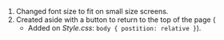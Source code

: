 1. Changed font size to fit on small size screens.
2. Created aside with a button to return to the top of the page (
    - Added on *Style.css*: `body { postition: relative }`).